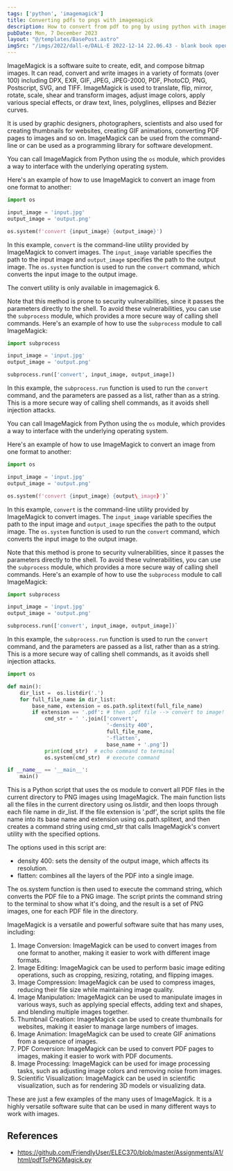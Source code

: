 ```yaml
---
tags: ['python', 'imagemagick']
title: Converting pdfs to pngs with imagemagick
description: How to convert from pdf to png by using python with imagemagick.
pubDate: Mon, 7 December 2023
layout: "@/templates/BasePost.astro"
imgSrc: "/imgs/2022/dall-e/DALL·E 2022-12-14 22.06.43 - blank book open on the coffee table.png"
---
```

ImageMagick is a software suite to create, edit, and compose bitmap images. It can read, convert and write images in a variety of formats (over 100) including DPX, EXR, GIF, JPEG, JPEG-2000, PDF, PhotoCD, PNG, Postscript, SVG, and TIFF. ImageMagick is used to translate, flip, mirror, rotate, scale, shear and transform images, adjust image colors, apply various special effects, or draw text, lines, polyglines, ellipses and Bézier curves.

It is used by graphic designers, photographers, scientists and also used for creating thumbnails for websites, creating GIF animations, converting PDF pages to images and so on. ImageMagick can be used from the command-line or can be used as a programming library for software development.


You can call ImageMagick from Python using the `os` module, which provides a way to interface with the underlying operating system.

Here's an example of how to use ImageMagick to convert an image from one format to another:


```python
import os

input_image = 'input.jpg'
output_image = 'output.png'

os.system(f'convert {input_image} {output_image}')
```
In this example, `convert` is the command-line utility provided by ImageMagick to convert images. The `input_image` variable specifies the path to the input image and `output_image` specifies the path to the output image. The `os.system` function is used to run the `convert` command, which converts the input image to the output image.

The convert utility is only available in imagemagick 6.

Note that this method is prone to security vulnerabilities, since it passes the parameters directly to the shell. To avoid these vulnerabilities, you can use the `subprocess` module, which provides a more secure way of calling shell commands. Here's an example of how to use the `subprocess` module to call ImageMagick:


```python
import subprocess

input_image = 'input.jpg'
output_image = 'output.png'

subprocess.run(['convert', input_image, output_image])
```
In this example, the `subprocess.run` function is used to run the `convert` command, and the parameters are passed as a list, rather than as a string. This is a more secure way of calling shell commands, as it avoids shell injection attacks.


You can call ImageMagick from Python using the `os` module, which provides a way to interface with the underlying operating system.

Here's an example of how to use ImageMagick to convert an image from one format to another:


```python
import os

input_image = 'input.jpg'
output_image = 'output.png'

os.system(f'convert {input_image} {output\_image}')`
```
In this example, `convert` is the command-line utility provided by ImageMagick to convert images. The `input_image` variable specifies the path to the input image and `output_image` specifies the path to the output image. The `os.system` function is used to run the `convert` command, which converts the input image to the output image.

Note that this method is prone to security vulnerabilities, since it passes the parameters directly to the shell. To avoid these vulnerabilities, you can use the `subprocess` module, which provides a more secure way of calling shell commands. Here's an example of how to use the `subprocess` module to call ImageMagick:


```python
import subprocess

input_image = 'input.jpg'
output_image = 'output.png'

subprocess.run(['convert', input_image, output_image])`
```
In this example, the `subprocess.run` function is used to run the `convert` command, and the parameters are passed as a list, rather than as a string. This is a more secure way of calling shell commands, as it avoids shell injection attacks.


```python
import os

def main():
    dir_list =  os.listdir('.')
    for full_file_name in dir_list:
        base_name, extension = os.path.splitext(full_file_name)
        if extension == '.pdf': # then .pdf file --> convert to image!
            cmd_str = ' '.join(['convert',
                                '-density 400',
                                full_file_name,
                                '-flatten',
                                base_name + '.png'])
            print(cmd_str)  # echo command to terminal
            os.system(cmd_str)  # execute command

if __name__ == '__main__':
    main()
```

This is a Python script that uses the os module to convert all PDF files in the current directory to PNG images using ImageMagick. The main function lists all the files in the current directory using os.listdir, and then loops through each file name in dir_list. If the file extension is '.pdf', the script splits the file name into its base name and extension using os.path.splitext, and then creates a command string using cmd_str that calls ImageMagick's convert utility with the specified options.

The options used in this script are:

- density 400: sets the density of the output image, which affects its resolution.
- flatten: combines all the layers of the PDF into a single image.

The os.system function is then used to execute the command string, which converts the PDF file to a PNG image. The script prints the command string to the terminal to show what it's doing, and the result is a set of PNG images, one for each PDF file in the directory.

ImageMagick is a versatile and powerful software suite that has many uses, including:

1. Image Conversion: ImageMagick can be used to convert images from one format to another, making it easier to work with different image formats.
2. Image Editing: ImageMagick can be used to perform basic image editing operations, such as cropping, resizing, rotating, and flipping images.
3. Image Compression: ImageMagick can be used to compress images, reducing their file size while maintaining image quality.
4. Image Manipulation: ImageMagick can be used to manipulate images in various ways, such as applying special effects, adding text and shapes, and blending multiple images together.
5. Thumbnail Creation: ImageMagick can be used to create thumbnails for websites, making it easier to manage large numbers of images.
6. Image Animation: ImageMagick can be used to create GIF animations from a sequence of images.
7. PDF Conversion: ImageMagick can be used to convert PDF pages to images, making it easier to work with PDF documents.
8. Image Processing: ImageMagick can be used for image processing tasks, such as adjusting image colors and removing noise from images.
9. Scientific Visualization: ImageMagick can be used in scientific visualization, such as for rendering 3D models or visualizing data.

These are just a few examples of the many uses of ImageMagick. It is a highly versatile software suite that can be used in many different ways to work with images.


## References
- https://github.com/FriendlyUser/ELEC370/blob/master/Assignments/A1/html/pdfToPNGMagick.py
